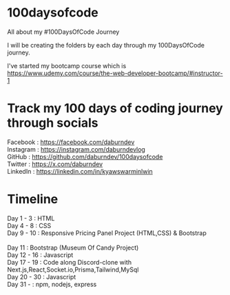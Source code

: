 # 100daysofcode
All about my #100DaysOfCode Journey

I will be creating the folders by each day through my 100DaysOfCode journey.

I've started my bootcamp course which is 
https://www.udemy.com/course/the-web-developer-bootcamp/#instructor-1


# Track my 100 days of coding journey through socials

Facebook : https://facebook.com/daburndev
<br>
Instagram : https://instagram.com/daburndevlog
<br>
GitHub : https://github.com/daburndev/100daysofcode
<br>
Twitter : https://x.com/daburndev
<br>
LinkedIn : https://linkedin.com/in/kyawswarminlwin

# Timeline

Day 1 - 3       : HTML <br>
Day 4 - 8       : CSS <br>
Day 9 - 10      : Responsive Pricing Panel Project (HTML,CSS) & Bootstrap <br>     
Day 11          : Bootstrap (Museum Of Candy Project) <br>
Day 12 - 16     : Javascript <br>
Day 17 - 19    : Code along Discord-clone with Next.js,React,Socket.io,Prisma,Tailwind,MySql<br>
Day 20 - 30      : Javascript <br>
Day 31 -          : npm, nodejs, express <br>